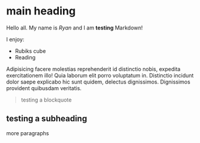 # main heading

Hello all. My name is *Ryan* and I am **testing** Markdown!

I enjoy:

- Rubiks cube
- Reading

Adipisicing facere molestias reprehenderit id distinctio nobis, expedita exercitationem illo! Quia laborum elit porro voluptatum in. Distinctio incidunt dolor saepe explicabo hic sunt quidem, delectus dignissimos. Dignissimos provident quibusdam veritatis.

> testing a blockquote

## testing a subheading

more paragraphs
